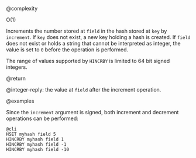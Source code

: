 @complexity

O(1)


Increments the number stored at `field` in the hash stored at `key` by
`increment`. If `key` does not exist, a new key holding a hash is created. If
`field` does not exist or holds a string that cannot be interpreted as integer,
the value is set to `0` before the operation is performed.

The range of values supported by `HINCRBY` is limited to 64 bit signed
integers.

@return

@integer-reply: the value at `field` after the increment operation.

@examples

Since the `increment` argument is signed, both increment and decrement
operations can be performed:

    @cli
    HSET myhash field 5
    HINCRBY myhash field 1
    HINCRBY myhash field -1
    HINCRBY myhash field -10

